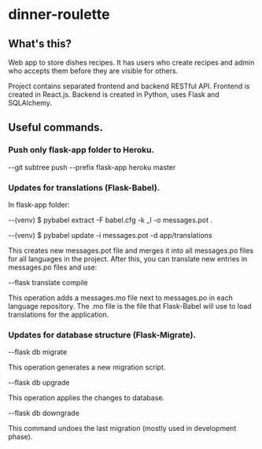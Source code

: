# dinner-roulette

## What's this?

Web app to store dishes recipes.
It has users who create recipes and admin who accepts them before they are visible for others.

Project contains separated frontend and backend RESTful API. 
Frontend is created in React.js.
Backend is created in Python, uses Flask and SQLAlchemy.

## Useful commands.

### Push only flask-app folder to Heroku.

  --git subtree push --prefix flask-app heroku master

### Updates for translations (Flask-Babel).

In flask-app folder:

  --(venv) $ pybabel extract -F babel.cfg -k _l -o messages.pot .

  --(venv) $ pybabel update -i messages.pot -d app/translations

This creates new messages.pot file and merges it into all messages.po files for all languages in the project.
After this, you can translate new entries in messages.po files and use:

  --flask translate compile

This operation adds a messages.mo file next to messages.po in each language repository. The .mo file is the file that Flask-Babel will use to load translations for the application.

### Updates for database structure (Flask-Migrate).

  --flask db migrate

This operation generates a new migration script.

  --flask db upgrade

This operation applies the changes to database.

  --flask db downgrade

This command undoes the last migration (mostly used in development phase).
